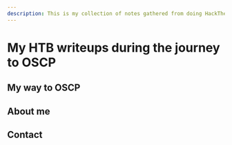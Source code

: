 ```yaml
---
description: This is my collection of notes gathered from doing HackTheBox boxes.
---
```


# My HTB writeups during the journey to OSCP

## My way to OSCP

## About me

## Contact

